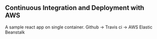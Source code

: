 ## Continuous Integration and Deployment with AWS
A sample react app on single container. 
Github -> Travis ci -> AWS Elastic Beanstalk
